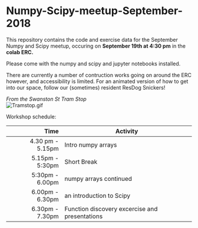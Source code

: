 # Numpy-Scipy-meetup-September-2018

This repository contains the code and exercise data for the September Numpy and Scipy meetup, occuring on **September 19th at 4:30 pm** in the **colab ERC.** 

Please come with the numpy and scipy and jupyter notebooks installed.

There are currently a number of contruction works going on around the ERC however, and accessibility is limited. For an animated version of how to get into our space, follow our (sometimes) resident ResDog Snickers!

*From the Swanston St Tram Stop*  
![Tramstop.gif](https://github.com/resbaz/Pandas_May2018/blob/master/Swanston%20tram%20to%20colab.gif)


Workshop schedule:

|Time| Activity|
|---:|---|
|4.30 pm - 5.15pm|Intro numpy arrays|
|5.15pm - 5:30pm|Short Break|
|5:30pm - 6.00pm|numpy arrays continued|
|6.00pm - 6.30pm|an introduction to Scipy|
|6.30pm - 7.30pm|Function discovery excercise and presentations|
